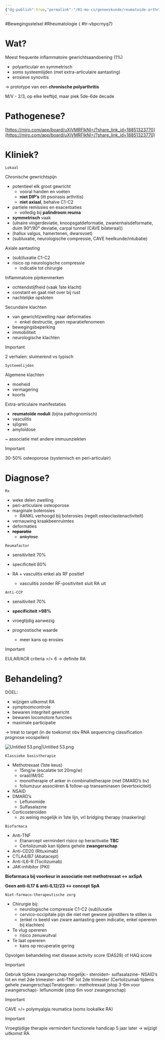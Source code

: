 ```yaml
---
{"dg-publish":true,"permalink":"/01-mo-cs/geneeskunde/reumatoide-arthritis/","noteIcon":"","created":"2024-11-24T10:55:11.474+01:00","updated":"2024-12-29T13:58:44.425+01:00"}
---
```


#Bewegingsstelsel #Rheumatologie
{ #tr-vbpcrnyq7}


# Wat?

Meest frequente inflammatoire gewrichtsaandoening (1%)
- polyarticulair en symmetrisch
- soms systeemlijden (met extra-articulaire aantasting)
- erosieve synovitis

→ prototype van een **chronische polyarthritis**

M/V - 2/3, op elke leeftijd, maar piek 5de-6de decade

# Pathogenese?

[https://miro.com/app/board/uXjVMRFIkNI=/?share_link_id=18851323770](https://miro.com/app/board/uXjVMRFIkNI=/?share_link_id=18851323770)

# Kliniek?

`Lokaal`

Chronische gewrichtspijn
- potentieel elk groot gewricht
    - vooral handen en voeten
    - **niet DIP’s** (itt psoirasis arthritis)
    - **niet axiaal**, behalve C1-C2
- partiele remissies en exacerbaties
    - volledig bij **palindroom reuma**
- **symmetrisch** vaak
- (ulnaire vingerdeviatie, knoopsgatdeformatie, zwanenhalsdeformatie, duim 90°/90° deviatie, carpal tunnel (CAVE bilateraal))
- (hallux valgus, hamertenen, dwarsvoet)
- (subluxatie, neurologische compressie, CAVE heelkunde/intubatie)

Axiale aantasting
- (sub)luxatie C1-C2
- risico op neurologische compressie
    - indicatie tot chirurgie


Inflammatoire pijnkenmerken
- ochtendstijfheid (vaak 1ste klacht)
- constant en gaat niet over bij rust
- nachtelijke opstoten


Secundaire klachten
- van gewrichtzwelling naar deformaties
    - enkel destructie, geen reparatiefenomeen
- bewegingsbeperking
- immobiliteit
- neurologische klachten

> [!important]  
> 2 verhalen: sluimerend vs typisch  

`Systeemlijden`

Algemene klachten
- moeheid
- vermagering
- koorts

Extra-articulaire manifestaties
- **reumatoïde noduli** (bijna pathognomisch)
- vasculitis
- sjögren
- amyloïdose

~ associatie met andere immuunziekten

> [!important]  
> 30-50% osteoporose (systemisch en peri-articulair)  


# Diagnose?

`Rx`
- weke delen zwelling
- peri-articulaire osteoporose
- marginale boterosies
    - RANKL verhoogd bij boterosies (regelt osteoclastenactiviteit)
- vernauwing kraakbeenruimtes
- deformaties
- **~~reparatie~~**
    - ~~ankylose~~

`Reumafactor`
- sensitiviteit 70%
- specificiteit 80%

- RA + vasculitis enkel als RF positief
    - vasculitis zonder RF-positiviteit sluit RA uit

`Anti-CCP`

- sensitiviteit 70%
- **specificiteit >98%**

- vroegtijdig aanwezig
- prognostische waarde
    - meer kans op erosies

> [!important]  
> EULAR/ACR criteria >/= 6 → definite RA  

# Behandeling?

DOEL:
- wijzigen uitkomst RA
- symptoomcontrole
- bewaren integriteit gewricht
- bewaren locomotore functies
- maximale participatie

→ treat to target (in de toekomst obv RNA sequencing classification prognose voospellen)

![Untitled 53.png|Untitled 53.png](/img/user/06%20Toolkit/Files/Untitled%2053.png)

`Klassieke basistherapie`
- Methotrexaat (1ste keus)
    - 15mg/w (escalatie tot 20mg/w)
    - oraal/IM/SC
    - monotherapie of anker in combinatietherapie (met DMARD’s bv)
    - foliumzuur associëren & follow-up transaminasen (levertoxiciteit)
- NSAID
- DMARD’s
    - Leflunomide
    - Sulfasalazine
- Corticosteroïden
    - zo weinig mogelijk in 1ste lijn, vrl bridging therapy (maskering)

`Biofarmaca`
- Anti-TNF
    - Etanarcept vermindert risico op heractivatie **TBC**
    - Certolizumab kan tijdens gehele **zwangerschap**
- Anti-CD20 (Rituximab)
- CTLA4/B7 (Abatacept)
- Anti-IL6-R (Tocilizumab)
- JAK-inhibitor (PKI)

**Biofarmaca bij voorkeur in associatie met methotrexaat ↔ axSpA**

**Geen anti-IL17 & anti-IL12/23 ↔ concept SpA**

  

`Niet-farmaco-therapeutische zorg`
- Chirurgie bij:
    - neurologische compressie C1-C2 (sub)luxatie
    - cervico-occipitale pijn die niet met gewone pijnstillers te stillen is
    - (enkel rx beeld van zware aantasting geen indicatie, enkel opereren bij klachten)
- Te vlug opereren
    - risico zenuwuitval
- Te laat opereren
    - kans op recuperatie gering

Opvolgen behandeling met disease activity score (DAS28) of HAQ score


> [!important]  
> Gebruik tijdens zwangerschap mogelijk:- steroïden- sulfasalazine- NSAID’s tot en met 2de trimester- anti-TNF tot 2de trimester (Certolizumab tijdens gehele zwangerschap)Teratogeen:- methotrexaat (stop 3-6m voor zwangerschap)- leflunomide (stop 6m voor zwangerschap)  
  
> [!important]  
> CAVE =/= polymyalgia reumatica (soms lookalike RA)  
  
> [!important]  
> Vroegtijdige therapie vermindert functionele handicap 5 jaar later → wijzigt uitkomst RA